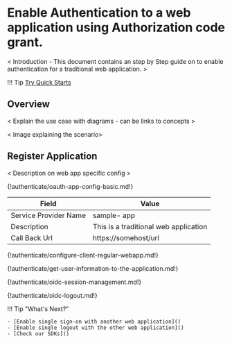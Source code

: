 # Enable Authentication to a web application using Authorization code grant.

< Introduction - This document contains an step by Step guide on to enable authentication
for a traditional web application. >

!!! Tip 
    [Try Quick Starts](../../get-started/overview)

## Overview
 < Explain the use case with diagrams - can be links to concepts > 
 
 < Image explaining the scenario>

## Register Application

 < Description on web app specific config >

{!authenticate/oauth-app-config-basic.md!}

| Field                 | Value         | 
| --------------------- | ------------- | 
| Service Provider Name | sample- app  |
| Description           | This is a traditional web application  | 
| Call Back Url         | https://somehost/url  | 

{!authenticate/configure-client-regular-webapp.md!}

{!authenticate/get-user-information-to-the-application.md!}

{!authenticate/oidc-session-management.md!}

{!authenticate/oidc-logout.md!}

!!! Tip "What's Next?"

    - [Enable single sign-on with another web application]()
    - [Enable single logout with the other web application]()
    - [Check our SDKs]()